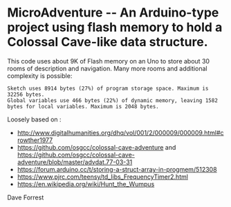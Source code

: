 # MicroAdventure -- An Arduino-type project using flash memory to hold a Colossal Cave-like data structure.

This code uses about 9K of Flash memory on an Uno to store about 30 rooms of description and navigation. Many more rooms and additional complexity is possible:

    Sketch uses 8914 bytes (27%) of program storage space. Maximum is 32256 bytes.
    Global variables use 466 bytes (22%) of dynamic memory, leaving 1582 bytes for local variables. Maximum is 2048 bytes.

Loosely based on :

* http://www.digitalhumanities.org/dhq/vol/001/2/000009/000009.html#crowther1977
* https://github.com/osgcc/colossal-cave-adventure and 
 https://github.com/osgcc/colossal-cave-adventure/blob/master/advdat.77-03-31
* https://forum.arduino.cc/t/storing-a-struct-array-in-progmem/512308
* https://www.pjrc.com/teensy/td_libs_FrequencyTimer2.html
* https://en.wikipedia.org/wiki/Hunt_the_Wumpus 

Dave Forrest 
